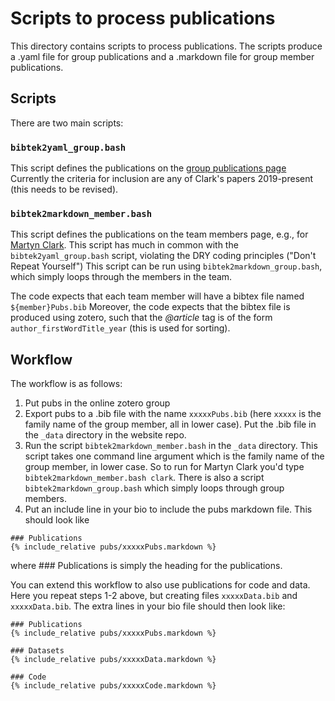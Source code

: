 # Scripts to process publications

This directory contains scripts to process publications. The scripts produce a .yaml file for group publications and a .markdown file for group member publications.

## Scripts

There are two main scripts:

### `bibtek2yaml_group.bash`
This script defines the publications on the [group publications page](https://uofs-comphyd.github.io/publications/)
Currently the criteria for inclusion are any of Clark's papers 2019-present (this needs to be revised).

### `bibtek2markdown_member.bash`
This script defines the publications on the team members page, e.g., for [Martyn Clark](https://uofs-comphyd.github.io/current_member/martyn_clark).
This script has much in common with the `bibtek2yaml_group.bash` script, violating the DRY coding principles ("Don't Repeat Yourself")
This script can be run using `bibtek2markdown_group.bash`, which simply loops through the members in the team.

The code expects that each team member will have a bibtex file named `${member}Pubs.bib`
Moreover, the code expects that the bibtex file is produced using zotero, such that the
*@article* tag is of the form `author_firstWordTitle_year` (this is used for sorting).

## Workflow

The workflow is as follows:
1. Put pubs in the online zotero group
1. Export pubs to a .bib file with the name `xxxxxPubs.bib` (here `xxxxx` is the family name of the group member, all in lower case). Put the .bib file in the `_data` directory in the website repo.
1. Run the script `bibtek2markdown_member.bash` in the `_data` directory. This script takes one command line argument which is the family name of the group member, in lower case. So to run for Martyn Clark you'd type `bibtek2markdown_member.bash clark`. There is also a script  `bibtek2markdown_group.bash` which simply loops through group members.
1. Put an include line in your bio to include the pubs markdown file. This should look like
```
### Publications
{% include_relative pubs/xxxxxPubs.markdown %}
```
where ### Publications is simply the heading for the publications.

You can extend this workflow to also use publications for code and data. Here you repeat steps 1-2 above, but creating files `xxxxxData.bib` and `xxxxxData.bib`.
The extra lines in your bio file should then look like:
```
### Publications
{% include_relative pubs/xxxxxPubs.markdown %}

### Datasets
{% include_relative pubs/xxxxxData.markdown %}

### Code
{% include_relative pubs/xxxxxCode.markdown %}
```
